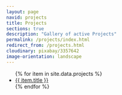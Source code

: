```yaml
---
layout: page
navid: projects
title: Projects
sections: true
description: "Gallery of active Projects"
permalink: /projects/index.html
redirect_from: /projects.html
cloudinary: pixabay/3357642
image-orientation: landscape
---
```


<ul class="projects-menu">
  {% for item in site.data.projects %}
    <li>
      <a href="{{ item.url }}" title="{{ item.title }}">
        <span>{{ item.title }}</span>
      </a>
    </li>
  {% endfor %}
</ul>
